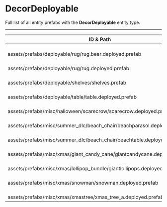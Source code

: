 # DecorDeployable
Full list of all <Badge type="warning" text="11"/> entity prefabs with the **DecorDeployable** entity type.

---
| ID & Path |
| --- |
| <Badge type="tip" text="3110378351"/> <br> assets/prefabs/deployable/rug/rug.bear.deployed.prefab |
| <Badge type="tip" text="4196580066"/> <br> assets/prefabs/deployable/rug/rug.deployed.prefab |
| <Badge type="tip" text="501605075"/> <br> assets/prefabs/deployable/shelves/shelves.prefab |
| <Badge type="tip" text="2662124780"/> <br> assets/prefabs/deployable/table/table.deployed.prefab |
| <Badge type="tip" text="482680556"/> <br> assets/prefabs/misc/halloween/scarecrow/scarecrow.deployed.prefab |
| <Badge type="tip" text="1573548060"/> <br> assets/prefabs/misc/summer_dlc/beach_chair/beachparasol.deployed.prefab |
| <Badge type="tip" text="4146728277"/> <br> assets/prefabs/misc/summer_dlc/beach_chair/beachtable.deployed.prefab |
| <Badge type="tip" text="591428215"/> <br> assets/prefabs/misc/xmas/giant_candy_cane/giantcandycane.deployed.prefab |
| <Badge type="tip" text="2711960434"/> <br> assets/prefabs/misc/xmas/lollipop_bundle/giantlollipops.deployed.prefab |
| <Badge type="tip" text="1103550732"/> <br> assets/prefabs/misc/xmas/snowman/snowman.deployed.prefab |
| <Badge type="tip" text="3520045458"/> <br> assets/prefabs/misc/xmas/xmastree/xmas_tree_a.deployed.prefab |
